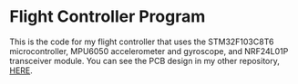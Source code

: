 # Flight Controller Program
This is the code for my flight controller that uses the STM32F103C8T6 microcontroller, MPU6050 accelerometer and gyroscope, and NRF24L01P transceiver module.
You can see the PCB design in my other repository, [HERE](https://github.com/severous26000/FlightController).
